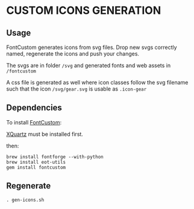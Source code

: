# CUSTOM ICONS GENERATION

## Usage

FontCustom generates icons from svg files. 
Drop new svgs correctly named, regenerate the icons and push your changes.

The svgs are in folder `/svg` and generated fonts and web assets in `/fontcustom`

A css file is generated as well where icon classes follow the svg filename such that the icon `/svg/gear.svg` is usable as `.icon-gear`



## Dependencies

To install [FontCustom](http://fontcustom.com):

[XQuartz](http://xquartz.macosforge.org/landing/) must be installed first.

then:

	brew install fontforge --with-python
	brew install eot-utils
	gem install fontcustom
	

## Regenerate

	. gen-icons.sh





